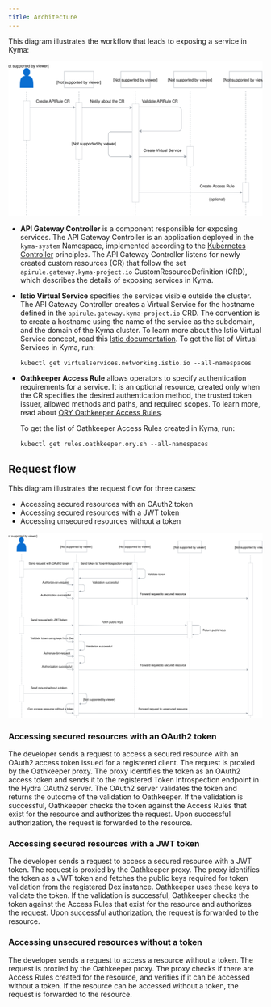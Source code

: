 ```yaml
---
title: Architecture
---
```


This diagram illustrates the workflow that leads to exposing a service in Kyma:

![service-exposure-flow](./assets/001-api-gateway-flow.svg)

- **API Gateway Controller** is a component responsible for exposing services. The API Gateway Controller is an application deployed in the `kyma-system` Namespace, implemented according to the [Kubernetes Controller](https://book.kubebuilder.io/) principles. The API Gateway Controller listens for newly created custom resources (CR) that follow the set `apirule.gateway.kyma-project.io` CustomResourceDefinition (CRD), which describes the details of exposing services in Kyma.

- **Istio Virtual Service** specifies the services visible outside the cluster. The API Gateway Controller creates a Virtual Service for the hostname defined in the `apirule.gateway.kyma-project.io` CRD. The convention is to create a hostname using the name of the service as the subdomain, and the domain of the Kyma cluster. To learn more about the Istio Virtual Service concept, read this [Istio documentation](https://kubernetes.io/docs/concepts/services-networking/ingress/).
To get the list of Virtual Services in Kyma, run:

  ```shell
  kubectl get virtualservices.networking.istio.io --all-namespaces
  ```

- **Oathkeeper Access Rule** allows operators to specify authentication requirements for a service. It is an optional resource, created only when the CR specifies the desired authentication method, the trusted token issuer, allowed methods and paths, and required scopes. To learn more, read about [ORY Oathkeeper Access Rules](https://www.ory.sh/docs/oryos.10/oathkeeper/api-access-rules).

  To get the list of Oathkeeper Access Rules created in Kyma, run:

  ```shell
  kubectl get rules.oathkeeper.ory.sh --all-namespaces
  ```

## Request flow

This diagram illustrates the request flow for three cases:
  - Accessing secured resources with an OAuth2 token
  - Accessing secured resources with a JWT token
  - Accessing unsecured resources without a token

![request-flow](./assets/002-api-gateway-request-flow.svg)

### Accessing secured resources with an OAuth2 token

The developer sends a request to access a secured resource with an OAuth2 access token issued for a registered client. The request is proxied by the Oathkeeper proxy. The proxy identifies the token as an OAuth2 access token and sends it to the registered Token Introspection endpoint in the Hydra OAuth2 server. The OAuth2 server validates the token and returns the outcome of the validation to Oathkeeper. If the validation is successful, Oathkeeper checks the token against the Access Rules that exist for the resource and authorizes the request. Upon successful authorization, the request is forwarded to the resource.

### Accessing secured resources with a JWT token

The developer sends a request to access a secured resource with a JWT token. The request is proxied by the Oathkeeper proxy. The proxy identifies the token as a JWT token and fetches the public keys required for token validation from the registered Dex instance. Oathkeeper uses these keys to validate the token. If the validation is successful, Oathkeeper checks the token against the Access Rules that exist for the resource and authorizes the request. Upon successful authorization, the request is forwarded to the resource.

### Accessing unsecured resources without a token

The developer sends a request to access a resource without a token. The request is proxied by the Oathkeeper proxy. The proxy checks if there are Access Rules created for the resource, and verifies if it can be accessed without a token. If the resource can be accessed without a token, the request is forwarded to the resource.
